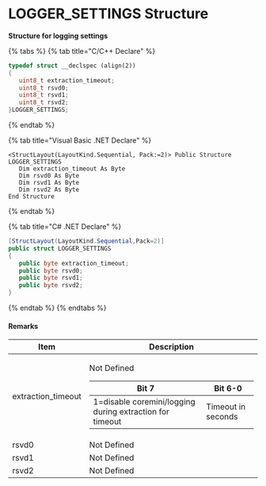 # LOGGER\_SETTINGS Structure

**Structure for logging settings**

{% tabs %}
{% tab title="C/C++ Declare" %}
```cpp
typedef struct __declspec (align(2))
{
   uint8_t extraction_timeout;
   uint8_t rsvd0;
   uint8_t rsvd1;
   uint8_t rsvd2;
}LOGGER_SETTINGS;
```
{% endtab %}

{% tab title="Visual Basic .NET Declare" %}
```vbnet
<StructLayout(LayoutKind.Sequential, Pack:=2)> Public Structure LOGGER_SETTINGS
   Dim extraction_timeout As Byte
   Dim rsvd0 As Byte
   Dim rsvd1 As Byte
   Dim rsvd2 As Byte
End Structure
```
{% endtab %}

{% tab title="C# .NET Declare" %}
```csharp
[StructLayout(LayoutKind.Sequential,Pack=2)]
public struct LOGGER_SETTINGS
{
   public byte extraction_timeout;
   public byte rsvd0;
   public byte rsvd1;
   public byte rsvd2;
}
```
{% endtab %}
{% endtabs %}

#### Remarks

| Item                | Description                                                                                                                                                                                                 |
| ------------------- | ----------------------------------------------------------------------------------------------------------------------------------------------------------------------------------------------------------- |
| extraction\_timeout | <p>Not Defined</p><table><thead><tr><th>Bit 7</th><th>Bit 6-0</th></tr></thead><tbody><tr><td>1=disable coremini/logging during extraction for timeout</td><td>Timeout in seconds</td></tr></tbody></table> |
| rsvd0               | Not Defined                                                                                                                                                                                                 |
| rsvd1               | Not Defined                                                                                                                                                                                                 |
| rsvd2               | Not Defined                                                                                                                                                                                                 |
